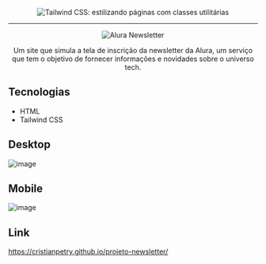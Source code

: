 <p align="center"> <img src="https://user-images.githubusercontent.com/76708357/162738129-a9aa3391-385f-403d-8f36-6324549ff735.png" alt="Tailwind CSS: estilizando páginas com classes utilitárias"> </p>

<hr>

<p align="center"> <img src="https://user-images.githubusercontent.com/76708357/162738365-c3bbc527-11ca-4626-9073-91a225f13534.png" alt="Alura Newsletter"> </p>
<p align="center">Um site que simula a tela de inscrição da newsletter da Alura, um serviço que tem o objetivo de fornecer informações e novidades sobre o universo tech.</p>

## Tecnologias
* HTML
* Tailwind CSS

## Desktop
![image](https://user-images.githubusercontent.com/76708357/162736350-2c71a443-f157-42ec-8e3f-bd62d2889b39.png)

## Mobile
![image](https://user-images.githubusercontent.com/76708357/162736513-dc021074-a2e5-4a19-8715-23b8706a5638.png)

## Link
https://cristianpetry.github.io/projeto-newsletter/
